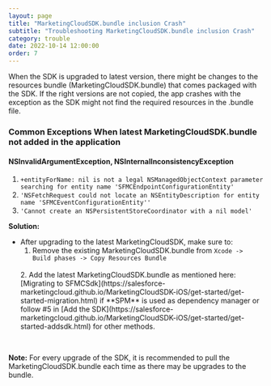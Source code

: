 ```yaml
---
layout: page
title: "MarketingCloudSDK.bundle inclusion Crash"
subtitle: "Troubleshooting MarketingCloudSDK.bundle inclusion Crash"
category: trouble
date: 2022-10-14 12:00:00
order: 7
---
```


When the SDK is upgraded to latest version, there might be changes to the resources bundle (MarketingCloudSDK.bundle) that comes packaged with the SDK. If the right versions are not copied, the app crashes with the exception as the SDK might not find the required resources in the .bundle file.

### Common Exceptions When latest MarketingCloudSDK.bundle not added in the application

#### NSInvalidArgumentException, NSInternalInconsistencyException

1. `+entityForName: nil is not a legal NSManagedObjectContext parameter searching for entity name 'SFMCEndpointConfigurationEntity'`
2. `'NSFetchRequest could not locate an NSEntityDescription for entity name 'SFMCEventConfigurationEntity''`
3. `'Cannot create an NSPersistentStoreCoordinator with a nil model'`

**Solution:**

* After upgrading to the latest MarketingCloudSDK, make sure to:
    1. Remove the existing MarketingCloudSDK.bundle from `Xcode -> Build phases -> Copy Resources Bundle`
    <br/>
    2. Add the latest MarketingCloudSDK.bundle as mentioned here: [Migrating to SFMCSdk](https://salesforce-marketingcloud.github.io/MarketingCloudSDK-iOS/get-started/get-started-migration.html) if **SPM** is used as dependency manager or follow #5 in [Add the SDK](https://salesforce-marketingcloud.github.io/MarketingCloudSDK-iOS/get-started/get-started-addsdk.html) for other methods.

<br/>

**Note:** For every upgrade of the SDK, it is recommended to pull the MarketingCloudSDK.bundle each time as there may be upgrades to the bundle.
